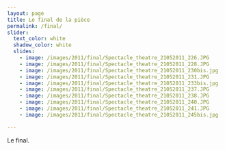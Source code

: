 ```yaml
---
layout: page
title: Le final de la pièce
permalink: /final/
slider:
  text_color: white
  shadow_color: white
  slides: 
    - image: /images/2011/final/Spectacle_theatre_21052011_226.JPG
    - image: /images/2011/final/Spectacle_theatre_21052011_228.JPG
    - image: /images/2011/final/Spectacle_theatre_21052011_230bis.jpg
    - image: /images/2011/final/Spectacle_theatre_21052011_231.JPG
    - image: /images/2011/final/Spectacle_theatre_21052011_233bis.jpg
    - image: /images/2011/final/Spectacle_theatre_21052011_237.JPG
    - image: /images/2011/final/Spectacle_theatre_21052011_238.JPG
    - image: /images/2011/final/Spectacle_theatre_21052011_240.JPG
    - image: /images/2011/final/Spectacle_theatre_21052011_241.JPG
    - image: /images/2011/final/Spectacle_theatre_21052011_245bis.jpg

---
```


Le final.